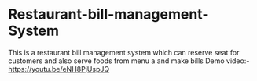# Restaurant-bill-management-System
This is a restaurant bill management system which can reserve seat for customers and also serve foods from menu a and make bills
Demo video:-
https://youtu.be/eNH8PjUspJQ
